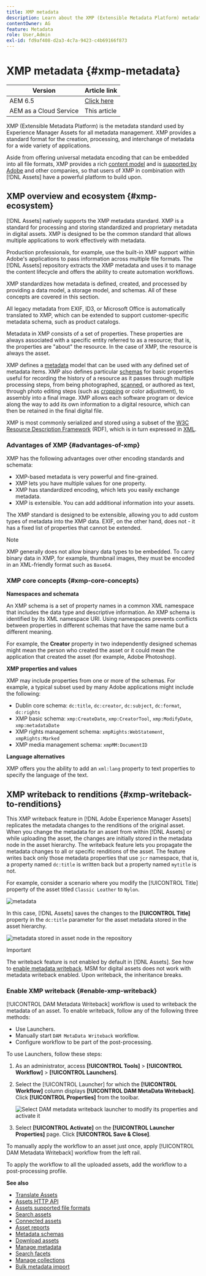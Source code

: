 ```yaml
---
title: XMP metadata
description: Learn about the XMP (Extensible Metadata Platform) metadata standard for metadata management. It is used by Experience Manager as a standardized format for creation, processing, and interchange of metadata.
contentOwner: AG
feature: Metadata
role: User,Admin
exl-id: fd9af408-d2a3-4c7a-9423-c4b69166f873
---
```

# XMP metadata {#xmp-metadata}

| Version | Article link |
| -------- | ---------------------------- |
| AEM 6.5  |    [Click here](https://experienceleague.adobe.com/docs/experience-manager-65/assets/administer/xmp-writeback.html)                  |
| AEM as a Cloud Service     | This article         |

XMP (Extensible Metadata Platform) is the metadata standard used by Experience Manager Assets for all metadata management. XMP provides a standard format for the creation, processing, and interchange of metadata for a wide variety of applications.

Aside from offering universal metadata encoding that can be embedded into all file formats, XMP provides a rich [content model](#xmp-core-concepts) and is [supported by Adobe](#advantages-of-xmp) and other companies, so that users of XMP in combination with [!DNL Assets] have a powerful platform to build upon.

## XMP overview and ecosystem {#xmp-ecosystem}

[!DNL Assets] natively supports the XMP metadata standard. XMP is a standard for processing and storing standardized and proprietary metadata in digital assets. XMP is designed to be the common standard that allows multiple applications to work effectively with metadata.

Production professionals, for example, use the built-in XMP support within Adobe's applications to pass information across multiple file formats. The [!DNL Assets] repository extracts the XMP metadata and uses it to manage the content lifecycle and offers the ability to create automation workflows.

XMP standardizes how metadata is defined, created, and processed by providing a data model, a storage model, and schemas. All of these concepts are covered in this section.

All legacy metadata from EXIF, ID3, or Microsoft Office is automatically translated to XMP, which can be extended to support customer-specific metadata schema, such as product catalogs.

Metadata in XMP consists of a set of properties. These properties are always associated with a specific entity referred to as a resource; that is, the properties are "about" the resource. In the case of XMP, the resource is always the asset.

XMP defines a [metadata](https://en.wikipedia.org/wiki/Metadata) model that can be used with any defined set of metadata items. XMP also defines particular [schemas](https://en.wikipedia.org/wiki/XML_schema) for basic properties useful for recording the history of a resource as it passes through multiple processing steps, from being photographed, [scanned](https://en.wikipedia.org/wiki/Image_scanner), or authored as text, through photo editing steps (such as [cropping](https://en.wikipedia.org/wiki/Cropping_%28image%29) or color adjustment), to assembly into a final image. XMP allows each software program or device along the way to add its own information to a digital resource, which can then be retained in the final digital file.

XMP is most commonly serialized and stored using a subset of the [W3C](https://en.wikipedia.org/wiki/World_Wide_Web_Consortium) [Resource Description Framework](https://en.wikipedia.org/wiki/Resource_Description_Framework) (RDF), which is in turn expressed in [XML](https://en.wikipedia.org/wiki/XML).

### Advantages of XMP {#advantages-of-xmp}

XMP has the following advantages over other encoding standards and schemata:

* XMP-based metadata is very powerful and fine-grained.
* XMP lets you have multiple values for one property.
* XMP has standardized encoding, which lets you easily exchange metadata.
* XMP is extensible. You can add additional information into your assets.

The XMP standard is designed to be extensible, allowing you to add custom types of metadata into the XMP data. EXIF, on the other hand, does not - it has a fixed list of properties that cannot be extended.

>[!NOTE]
>
>XMP generally does not allow binary data types to be embedded. To carry binary data in XMP, for example, thumbnail images, they must be encoded in an XML-friendly format such as `Base64`.

### XMP core concepts {#xmp-core-concepts}

**Namespaces and schemata** 

An XMP schema is a set of property names in a common XML namespace that includes
the data type and descriptive information. An XMP schema is identified by its XML namespace URI. Using namespaces prevents conflicts between properties in different schemas that have the same name but a different meaning.

For example, the **Creator** property in two independently designed schemas might mean the person who created the asset or it could mean the application that created the asset (for example, Adobe Photoshop).

**XMP properties and values**

XMP may include properties from one or more of the schemas. For example, a typical subset used by many Adobe applications might include the following:

* Dublin core schema: `dc:title`, `dc:creator`, `dc:subject`, `dc:format`, `dc:rights`
* XMP basic schema: `xmp:CreateDate`, `xmp:CreatorTool`, `xmp:ModifyDate`, `xmp:metadataDate`
* XMP rights management schema: `xmpRights:WebStatement`, `xmpRights:Marked`
* XMP media management schema: `xmpMM:DocumentID`

**Language alternatives**

XMP offers you the ability to add an `xml:lang` property to text properties to specify the language of the text.

## XMP writeback to renditions {#xmp-writeback-to-renditions}

This XMP writeback feature in [!DNL Adobe Experience Manager Assets] replicates the metadata changes to the renditions of the original asset. 
When you change the metadata for an asset from within [!DNL Assets] or while uploading the asset, the changes are initially stored in the metadata node in the asset hierarchy. The writeback feature lets you propagate the metadata changes to all or specific renditions of the asset. The feature writes back only those metadata properties that use `jcr` namespace, that is, a property named `dc:title` is written back but a property named `mytitle` is not.

For example, consider a scenario where you modify the [!UICONTROL Title] property of the asset titled `Classic Leather` to `Nylon`.

![metadata](assets/metadata.png)

In this case, [!DNL Assets] saves the changes to the **[!UICONTROL Title]** property in the `dc:title` parameter for the asset metadata stored in the asset hierarchy.

![metadata stored in asset node in the repository](assets/metadata_stored.png)

>[!IMPORTANT]
>
>The writeback feature is not enabled by default in [!DNL Assets]. See how to [enable metadata writeback](#enable-xmp-writeback). MSM for digital assets does not work with metadata writeback enabled. Upon writeback, the inheritance breaks.

### Enable XMP writeback {#enable-xmp-writeback}

[!UICONTROL DAM Metadata Writeback] workflow is used to writeback the metadata of an asset. To enable writeback, follow any of the following three methods:

* Use Launchers.
* Manually start `DAM MetaData Writeback` workflow.
* Configure workflow to be part of the post-processing.

To use Launchers, follow these steps:

1. As an administrator, access **[!UICONTROL Tools]** > **[!UICONTROL Workflow]** > **[!UICONTROL Launchers]**.
1. Select the [!UICONTROL Launcher] for which the **[!UICONTROL Workflow]** column displays **[!UICONTROL DAM MetaData Writeback]**. Click **[!UICONTROL Properties]** from the toolbar.

   ![Select DAM metadata writeback launcher to modify its properties and activate it](assets/launcher-properties-metadata-writeback1.png)

1. Select **[!UICONTROL Activate]** on the **[!UICONTROL Launcher Properties]** page. Click **[!UICONTROL Save & Close]**.

To manually apply the workflow to an asset just once, apply [!UICONTROL DAM Metadata Writeback] workflow from the left rail.

To apply the workflow to all the uploaded assets, add the workflow to a post-processing profile.

<!-- Commenting for now. Need to document how to enable metadata writeback. See CQDOC-17254.

### Enable XMP writeback {#enable-xmp-writeback}

To enable the metadata changes to be propagated to the renditions of the asset when uploading it, modify the **[!UICONTROL Adobe CQ DAM Rendition Maker]** configuration in Configuration Manager.

1. To open Configuration Manager, access `https://[aem_server]:[port]/system/console/configMgr`.
1. Open the **[!UICONTROL Adobe CQ DAM Rendition Maker]** configuration.
1. Select the **[!UICONTROL Propagate XMP]** option, and then save the changes.

### Enable XMP write-back for specific renditions {#enable-xmp-writeback-for-specific-renditions}

To let the XMP write-back feature propagate metadata changes to select renditions, specify these renditions to the [!UICONTROL XMP Writeback Process] workflow step of DAM Metadata WriteBack workflow. By default, this step is configured with the original rendition.

For the XMP write-back feature to propagate metadata to the rendition thumbnails 140.100.png and 319.319.png, perform these steps.

1. Tap/click the Experience Manager logo, and then navigate to **[!UICONTROL Tools]** &gt; **[!UICONTROL Workflow]** &gt; **[!UICONTROL Models]**.
1. From the Models page, open the **[!UICONTROL DAM Metadata Writeback]** workflow model.
1. In the **[!UICONTROL DAM Metadata Writeback]** properties page, open the **[!UICONTROL XMP Writeback Process]** step.
1. In the **[!UICONTROL Step Properties]** dialog box, tap/click the **[!UICONTROL Process]** tab.
1. In the **[!UICONTROL Arguments]** box, add `rendition:cq5dam.thumbnail.140.100.png,rendition:cq5dam.thumbnail.319.319.png`, and then tap/click **[!UICONTROL OK]**.

   ![step_properties](assets/step_properties.png)

1. Save the changes.
1. To regenerate the Pyramid TIFF (PTIFF) renditions for Dynamic Media images with the new attributes, add the **[!UICONTROL Dynamic Media Process Image Assets]** step to the DAM Metadata write-back workflow. PTIFF renditions are only created and stored locally in a Dynamic Media Hybrid implementation.

1. Save the workflow.

The metadata changes are propagated to the renditions renditions thumbnail.140.100.png and thumbnail.319.319.png of the asset, and not the others.
-->

**See also**

* [Translate Assets](translate-assets.md)
* [Assets HTTP API](mac-api-assets.md)
* [Assets supported file formats](file-format-support.md)
* [Search assets](search-assets.md)
* [Connected assets](use-assets-across-connected-assets-instances.md)
* [Asset reports](asset-reports.md)
* [Metadata schemas](metadata-schemas.md)
* [Download assets](download-assets-from-aem.md)
* [Manage metadata](manage-metadata.md)
* [Search facets](search-facets.md)
* [Manage collections](manage-collections.md)
* [Bulk metadata import](metadata-import-export.md)
